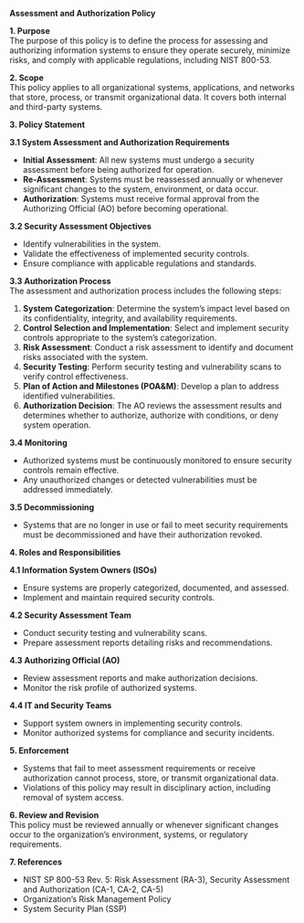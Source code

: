 **Assessment and Authorization Policy**

**1\. Purpose**  
The purpose of this policy is to define the process for assessing and authorizing information systems to ensure they operate securely, minimize risks, and comply with applicable regulations, including NIST 800-53.

**2\. Scope**  
This policy applies to all organizational systems, applications, and networks that store, process, or transmit organizational data. It covers both internal and third-party systems.

**3\. Policy Statement**

**3.1 System Assessment and Authorization Requirements**

- **Initial Assessment**: All new systems must undergo a security assessment before being authorized for operation.
- **Re-Assessment**: Systems must be reassessed annually or whenever significant changes to the system, environment, or data occur.
- **Authorization**: Systems must receive formal approval from the Authorizing Official (AO) before becoming operational.

**3.2 Security Assessment Objectives**

- Identify vulnerabilities in the system.
- Validate the effectiveness of implemented security controls.
- Ensure compliance with applicable regulations and standards.

**3.3 Authorization Process**  
The assessment and authorization process includes the following steps:

1. **System Categorization**: Determine the system’s impact level based on its confidentiality, integrity, and availability requirements.
2. **Control Selection and Implementation**: Select and implement security controls appropriate to the system’s categorization.
3. **Risk Assessment**: Conduct a risk assessment to identify and document risks associated with the system.
4. **Security Testing**: Perform security testing and vulnerability scans to verify control effectiveness.
5. **Plan of Action and Milestones (POA&M)**: Develop a plan to address identified vulnerabilities.
6. **Authorization Decision**: The AO reviews the assessment results and determines whether to authorize, authorize with conditions, or deny system operation.

**3.4 Monitoring**

- Authorized systems must be continuously monitored to ensure security controls remain effective.
- Any unauthorized changes or detected vulnerabilities must be addressed immediately.

**3.5 Decommissioning**

- Systems that are no longer in use or fail to meet security requirements must be decommissioned and have their authorization revoked.

**4\. Roles and Responsibilities**

**4.1 Information System Owners (ISOs)**

- Ensure systems are properly categorized, documented, and assessed.
- Implement and maintain required security controls.

**4.2 Security Assessment Team**

- Conduct security testing and vulnerability scans.
- Prepare assessment reports detailing risks and recommendations.

**4.3 Authorizing Official (AO)**

- Review assessment reports and make authorization decisions.
- Monitor the risk profile of authorized systems.

**4.4 IT and Security Teams**

- Support system owners in implementing security controls.
- Monitor authorized systems for compliance and security incidents.

**5\. Enforcement**

- Systems that fail to meet assessment requirements or receive authorization cannot process, store, or transmit organizational data.
- Violations of this policy may result in disciplinary action, including removal of system access.

**6\. Review and Revision**  
This policy must be reviewed annually or whenever significant changes occur to the organization’s environment, systems, or regulatory requirements.

**7\. References**

- NIST SP 800-53 Rev. 5: Risk Assessment (RA-3), Security Assessment and Authorization (CA-1, CA-2, CA-5)
- Organization’s Risk Management Policy
- System Security Plan (SSP)
